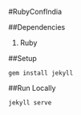 #RubyConfIndia

##Dependencies

1. Ruby

##Setup

```
gem install jekyll
```

##Run Locally

```
jekyll serve
```
